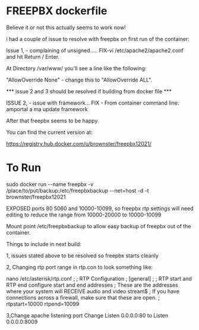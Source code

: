 # FREEPBX dockerfile 

Believe it or not this actually seems to work now!

i had a couple of issue to resolve with freepbx on first run of the container:

Issue 1, - complaining of unsigned.....
FIX-vi /etc/apache2/apache2.conf and hit Return / Enter.

At Directory /var/www/ you'll see a line like the following:

"AllowOverride None" - change this to "AllowOverride ALL".

*** issue 2 and 3 should be resolved if building from docker file ***

ISSUE 2, - issue with framework...
FIX - From container command line:
  amportal a ma update framework

After that freepbx seems to be happy.

You can find the current version at:

https://registry.hub.docker.com/u/brownster/freepbx12021/

# To Run
sudo docker run --name freepbx -v /place/to/put/backup:/etc/freepbxbackup --net=host -d -t brownster/freepbx12021

EXPOSED ports 80 5060 and 10000-10099, so freepbx rtp settings will need editing to reduce the range from 10000-20000 to 10000-10099

Mount point /etc/freepbxbackup to allow easy backup of freepbx out of the container.



Things to include in next build:

1, issues stated above to be resolved so freepbx starts cleanly

2, Changing rtp port range in rtp.con to look something like:

nano /etc/asterisk/rtp.conf
;
; RTP Configuration
;
[general]
;
; RTP start and RTP end configure start and end addresses
; These are the addresses where your system will RECEIVE audio and video stream$
; If you have connections across a firewall, make sure that these are open.
;
rtpstart=10000
rtpend=10099

3,Change apache listening port 
  Change Listen 0.0.0.0:80 to Listen 0.0.0.0:8009
